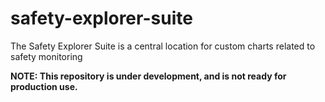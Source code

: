 # safety-explorer-suite
The Safety Explorer Suite is a central location for custom charts related to safety monitoring

__NOTE: This repository is under development, and is not ready for production use.__
